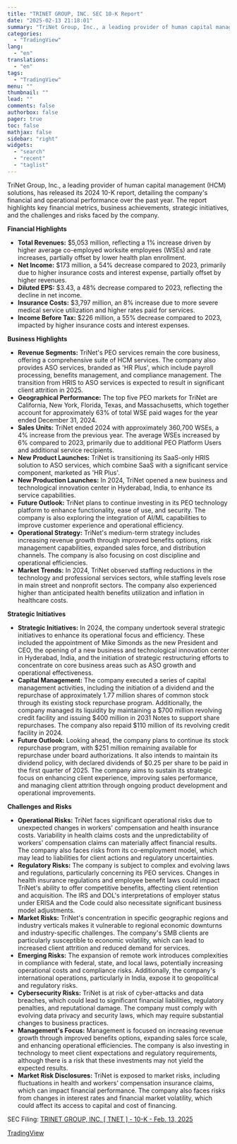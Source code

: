 ```yaml
---
title: "TRINET GROUP, INC. SEC 10-K Report"
date: "2025-02-13 21:18:01"
summary: "TriNet Group, Inc., a leading provider of human capital management (HCM) solutions, has released its 2024 10-K report, detailing the company's financial and operational performance over the past year. The report highlights key financial metrics, business achievements, strategic initiatives, and the challenges and risks faced by the company. Financial Highlights..."
categories:
  - "TradingView"
lang:
  - "en"
translations:
  - "en"
tags:
  - "TradingView"
menu: ""
thumbnail: ""
lead: ""
comments: false
authorbox: false
pager: true
toc: false
mathjax: false
sidebar: "right"
widgets:
  - "search"
  - "recent"
  - "taglist"
---
```


TriNet Group, Inc., a leading provider of human capital management (HCM) solutions, has released its 2024 10-K report, detailing the company's financial and operational performance over the past year. The report highlights key financial metrics, business achievements, strategic initiatives, and the challenges and risks faced by the company.

**Financial Highlights**

* **Total Revenues:** $5,053 million, reflecting a 1% increase driven by higher average co-employed worksite employees (WSEs) and rate increases, partially offset by lower health plan enrollment.
* **Net Income:** $173 million, a 54% decrease compared to 2023, primarily due to higher insurance costs and interest expense, partially offset by higher revenues.
* **Diluted EPS:** $3.43, a 48% decrease compared to 2023, reflecting the decline in net income.
* **Insurance Costs:** $3,797 million, an 8% increase due to more severe medical service utilization and higher rates paid for services.
* **Income Before Tax:** $226 million, a 55% decrease compared to 2023, impacted by higher insurance costs and interest expenses.

**Business Highlights**

* **Revenue Segments:** TriNet's PEO services remain the core business, offering a comprehensive suite of HCM services. The company also provides ASO services, branded as 'HR Plus', which include payroll processing, benefits management, and compliance management. The transition from HRIS to ASO services is expected to result in significant client attrition in 2025.
* **Geographical Performance:** The top five PEO markets for TriNet are California, New York, Florida, Texas, and Massachusetts, which together account for approximately 63% of total WSE paid wages for the year ended December 31, 2024.
* **Sales Units:** TriNet ended 2024 with approximately 360,700 WSEs, a 4% increase from the previous year. The average WSEs increased by 6% compared to 2023, primarily due to additional PEO Platform Users and additional service recipients.
* **New Product Launches:** TriNet is transitioning its SaaS-only HRIS solution to ASO services, which combine SaaS with a significant service component, marketed as 'HR Plus'.
* **New Production Launches:** In 2024, TriNet opened a new business and technological innovation center in Hyderabad, India, to enhance its service capabilities.
* **Future Outlook:** TriNet plans to continue investing in its PEO technology platform to enhance functionality, ease of use, and security. The company is also exploring the integration of AI/ML capabilities to improve customer experience and operational efficiency.
* **Operational Strategy:** TriNet's medium-term strategy includes increasing revenue growth through improved benefits options, risk management capabilities, expanded sales force, and distribution channels. The company is also focusing on cost discipline and operational efficiencies.
* **Market Trends:** In 2024, TriNet observed staffing reductions in the technology and professional services sectors, while staffing levels rose in main street and nonprofit sectors. The company also experienced higher than anticipated health benefits utilization and inflation in healthcare costs.

**Strategic Initiatives**

* **Strategic Initiatives:** In 2024, the company undertook several strategic initiatives to enhance its operational focus and efficiency. These included the appointment of Mike Simonds as the new President and CEO, the opening of a new business and technological innovation center in Hyderabad, India, and the initiation of strategic restructuring efforts to concentrate on core business areas such as ASO growth and operational effectiveness.
* **Capital Management:** The company executed a series of capital management activities, including the initiation of a dividend and the repurchase of approximately 1.77 million shares of common stock through its existing stock repurchase program. Additionally, the company managed its liquidity by maintaining a $700 million revolving credit facility and issuing $400 million in 2031 Notes to support share repurchases. The company also repaid $110 million of its revolving credit facility in 2024.
* **Future Outlook:** Looking ahead, the company plans to continue its stock repurchase program, with $251 million remaining available for repurchase under board authorizations. It also intends to maintain its dividend policy, with declared dividends of $0.25 per share to be paid in the first quarter of 2025. The company aims to sustain its strategic focus on enhancing client experience, improving sales performance, and managing client attrition through ongoing product development and operational improvements.

**Challenges and Risks**

* **Operational Risks:** TriNet faces significant operational risks due to unexpected changes in workers' compensation and health insurance costs. Variability in health claims costs and the unpredictability of workers' compensation claims can materially affect financial results. The company also faces risks from its co-employment model, which may lead to liabilities for client actions and regulatory uncertainties.
* **Regulatory Risks:** The company is subject to complex and evolving laws and regulations, particularly concerning its PEO services. Changes in health insurance regulations and employee benefit laws could impact TriNet's ability to offer competitive benefits, affecting client retention and acquisition. The IRS and DOL's interpretations of employer status under ERISA and the Code could also necessitate significant business model adjustments.
* **Market Risks:** TriNet's concentration in specific geographic regions and industry verticals makes it vulnerable to regional economic downturns and industry-specific challenges. The company's SMB clients are particularly susceptible to economic volatility, which can lead to increased client attrition and reduced demand for services.
* **Emerging Risks:** The expansion of remote work introduces complexities in compliance with federal, state, and local laws, potentially increasing operational costs and compliance risks. Additionally, the company's international operations, particularly in India, expose it to geopolitical and regulatory risks.
* **Cybersecurity Risks:** TriNet is at risk of cyber-attacks and data breaches, which could lead to significant financial liabilities, regulatory penalties, and reputational damage. The company must comply with evolving data privacy and security laws, which may require substantial changes to business practices.
* **Management's Focus:** Management is focused on increasing revenue growth through improved benefits options, expanding sales force scale, and enhancing operational efficiencies. The company is also investing in technology to meet client expectations and regulatory requirements, although there is a risk that these investments may not yield the expected results.
* **Market Risk Disclosures:** TriNet is exposed to market risks, including fluctuations in health and workers' compensation insurance claims, which can impact financial performance. The company also faces risks from changes in interest rates and financial market volatility, which could affect its access to capital and cost of financing.

SEC Filing: [TRINET GROUP, INC. [ TNET ] - 10-K - Feb. 13, 2025](https://www.sec.gov/Archives/edgar/data/937098/000093709825000016/tnet-20241231.htm)

[TradingView](https://www.tradingview.com/news/tradingview:adc7cbaa79067:0-trinet-group-inc-sec-10-k-report/)
